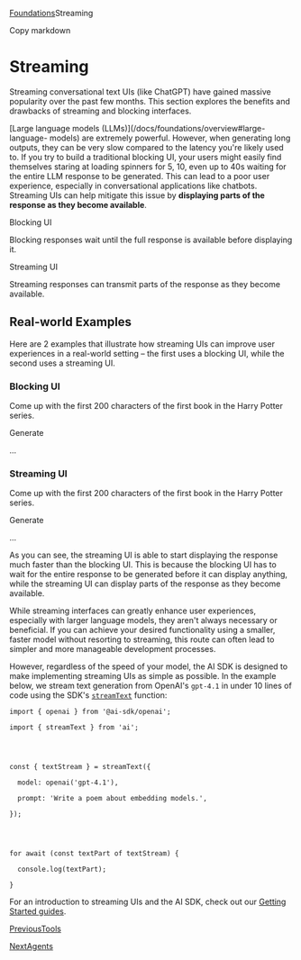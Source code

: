[Foundations](/docs/foundations)Streaming

Copy markdown

# Streaming

Streaming conversational text UIs (like ChatGPT) have gained massive
popularity over the past few months. This section explores the benefits and
drawbacks of streaming and blocking interfaces.

[Large language models (LLMs)](/docs/foundations/overview#large-language-
models) are extremely powerful. However, when generating long outputs, they
can be very slow compared to the latency you're likely used to. If you try to
build a traditional blocking UI, your users might easily find themselves
staring at loading spinners for 5, 10, even up to 40s waiting for the entire
LLM response to be generated. This can lead to a poor user experience,
especially in conversational applications like chatbots. Streaming UIs can
help mitigate this issue by **displaying parts of the response as they become
available**.

Blocking UI

Blocking responses wait until the full response is available before displaying
it.

Streaming UI

Streaming responses can transmit parts of the response as they become
available.

## Real-world Examples

Here are 2 examples that illustrate how streaming UIs can improve user
experiences in a real-world setting – the first uses a blocking UI, while the
second uses a streaming UI.

### Blocking UI

Come up with the first 200 characters of the first book in the Harry Potter
series.

Generate

...

### Streaming UI

Come up with the first 200 characters of the first book in the Harry Potter
series.

Generate

...

As you can see, the streaming UI is able to start displaying the response much
faster than the blocking UI. This is because the blocking UI has to wait for
the entire response to be generated before it can display anything, while the
streaming UI can display parts of the response as they become available.

While streaming interfaces can greatly enhance user experiences, especially
with larger language models, they aren't always necessary or beneficial. If
you can achieve your desired functionality using a smaller, faster model
without resorting to streaming, this route can often lead to simpler and more
manageable development processes.

However, regardless of the speed of your model, the AI SDK is designed to make
implementing streaming UIs as simple as possible. In the example below, we
stream text generation from OpenAI's `gpt-4.1` in under 10 lines of code using
the SDK's [`streamText`](/docs/reference/ai-sdk-core/stream-text) function:

    
    
    import { openai } from '@ai-sdk/openai';
    
    import { streamText } from 'ai';
    
    
    
    
    const { textStream } = streamText({
    
      model: openai('gpt-4.1'),
    
      prompt: 'Write a poem about embedding models.',
    
    });
    
    
    
    
    for await (const textPart of textStream) {
    
      console.log(textPart);
    
    }

For an introduction to streaming UIs and the AI SDK, check out our [Getting
Started guides](/docs/getting-started).

[PreviousTools](/docs/foundations/tools)

[NextAgents](/docs/foundations/agents)

